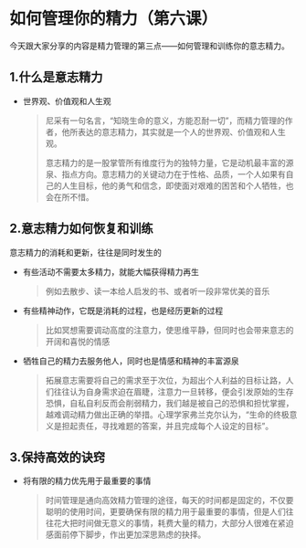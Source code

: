 # 如何管理你的精力（第六课）

今天跟大家分享的内容是精力管理的第三点——如何管理和训练你的意志精力。

## 1.什么是意志精力

- 世界观、价值观和人生观

  > 尼采有一句名言，“知晓生命的意义，方能忍耐一切”，而精力管理的作者，他所表达的意志精力，其实就是一个人的世界观、价值观和人生观。
  >
  > 意志精力的是一股掌管所有维度行为的独特力量，它是动机最丰富的源泉、指点方向。意志精力的关键动力在于性格、品质，一个人如果有自己的人生目标，他的勇气和信念，即使面对艰难的困苦和个人牺牲，也会在所不惜。



## 2.意志精力如何恢复和训练

意志精力的消耗和更新，往往是同时发生的

- 有些活动不需要太多精力，就能大幅获得精力再生

  > 例如去散步、读一本给人启发的书、或者听一段非常优美的音乐

- 有些精神动作，它既是消耗的过程，也是经历更新的过程

  > 比如冥想需要调动高度的注意力，使思维平静，但同时也会带来意志的开阔和喜悦的情感

- 牺牲自己的精力去服务他人，同时也是情感和精神的丰富源泉

  > 拓展意志需要将自己的需求至于次位，为超出个人利益的目标让路，人们往往认为自身需求迫在眉睫，注意力一旦转移，便会引发原始的生存恐惧，自私自利反而会削弱精力，我们越是被自己的恐惧和担忧掌握，越难调动精力做出正确的举措。心理学家弗兰克尔认为，“生命的终极意义是担起责任，寻找难题的答案，并且完成每个人设定的目标”。



## 3.保持高效的诀窍

- 将有限的精力优先用于最重要的事情

  > 时间管理是通向高效精力管理的途径，每天的时间都是固定的，不仅要聪明的使用时间，更要确保有限的精力用于最重要的事情，但是人们往往花大把时间做无意义的事情，耗费大量的精力，大部分人很难在紧迫感面前停下脚步，作出更加深思熟虑的抉择。


